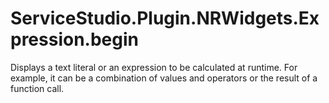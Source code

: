 # ServiceStudio.Plugin.NRWidgets.Expression.begin

Displays a text literal or an expression to be calculated at runtime. For example, it can be a combination of values and operators or the result of a function call.

